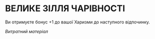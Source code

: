 ﻿# ВЕЛИКЕ ЗІЛЛЯ ЧАРІВНОСТІ

Ви отримуєте бонус +1 до вашої Харизми до наступного відпочинку.

*Витратний матеріал*